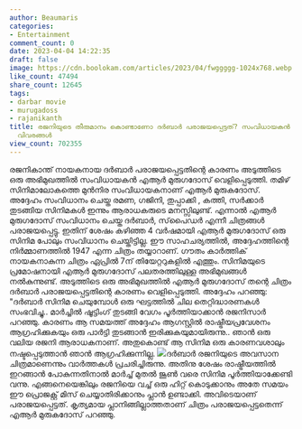 ```yaml
---
author: Beaumaris
categories:
- Entertainment
comment_count: 0
date: 2023-04-04 14:22:35
draft: false
image: https://cdn.boolokam.com/articles/2023/04/fwggggg-1024x768.webp
like_count: 47494
share_count: 12645
tags:
- darbar movie
- murugadoss
- rajanikanth
title: രജനിയുടെ തീരുമാനം കൊണ്ടാണോ ദർബാർ പരാജയപ്പെട്ടത്? സംവിധായകൻ എ ആർ മുരുഗദോസ് പുറത്തുവിട്ട
  വിവരങ്ങൾ
view_count: 702355
---
```


രജനികാന്ത് നായകനായ ദർബാർ പരാജയപ്പെട്ടതിന്റെ കാരണം അടുത്തിടെ ഒരു അഭിമുഖത്തിൽ സംവിധായകൻ എആർ മുരുഗദോസ് വെളിപ്പെടുത്തി. തമിഴ് സിനിമാലോകത്തെ മുൻനിര സംവിധായകനാണ് എആർ മുരുകദോസ്. അദ്ദേഹം സംവിധാനം ചെയ്ത രമണ, ഗജിനി, തുപ്പാക്കി , കത്തി, സർക്കാർ തുടങ്ങിയ സിനിമകൾ ഇന്നും ആരാധകരുടെ മനസ്സിലുണ്ട്. എന്നാൽ എആർ മുരുഗദോസ് സംവിധാനം ചെയ്ത ദർബാർ, സ്‌പൈഡർ എന്നീ ചിത്രങ്ങൾ പരാജയപ്പെട്ടു. ഇതിന് ശേഷം കഴിഞ്ഞ 4 വർഷമായി എആർ മുരുഗദോസ് ഒരു സിനിമ പോലും സംവിധാനം ചെയ്തിട്ടില്ല. ഈ സാഹചര്യത്തിൽ, അദ്ദേഹത്തിന്റെ നിർമ്മാണത്തിൽ 1947 എന്ന ചിത്രം തയ്യാറാണ്. ഗൗതം കാർത്തിക് നായകനാകുന്ന ചിത്രം ഏപ്രിൽ 7ന് തിയേറ്ററുകളിൽ എത്തും. സിനിമയുടെ പ്രമോഷനായി എആർ മുരുഗദോസ് പലതരത്തിലുള്ള അഭിമുഖങ്ങൾ നൽകുന്നുണ്ട്. അടുത്തിടെ ഒരു അഭിമുഖത്തിൽ എആർ മുരുഗദോസ് തന്റെ ചിത്രം ദർബാർ പരാജയപ്പെട്ടതിന്റെ കാരണം വെളിപ്പെടുത്തി. അദ്ദേഹം പറഞ്ഞു: "ദർബാർ സിനിമ ചെയുമ്പോൾ ഒരു ഘട്ടത്തിൽ ചില തെറ്റിദ്ധാരണകൾ സംഭവിച്ചു.. മാർച്ചിൽ ഷൂട്ടിംഗ് തുടങ്ങി വേഗം പൂർത്തിയാക്കാൻ രജനിസാർ പറഞ്ഞു. കാരണം ആ സമയത്ത് അദ്ദേഹം ആഗസ്റ്റിൽ രാഷ്ട്രീയപ്രവേശനം ആഗ്രഹിക്കുകയും ഒരു പാർട്ടി തുടങ്ങാൻ ഇരിക്കുകയുമായിരുന്നു.. ഞാൻ ഒരു വലിയ രജനി ആരാധകനാണ്. അതുകൊണ്ട് ആ സിനിമ ഒരു കാരണവശാലും നഷ്ടപ്പെടുത്താൻ ഞാൻ ആഗ്രഹിക്കുന്നില്ല. ![](https://cdn.boolokam.com/articles/2023/04/fwggggg-1024x768.webp)ദർബാർ രജനിയുടെ അവസാന ചിത്രമാണെന്നും വാർത്തകൾ പ്രചരിച്ചിരുന്നു. അതിനു ശേഷം രാഷ്ട്രീയത്തിൽ ഇറങ്ങാൻ പോകുന്നതിനാൽ മാർച്ച് മുതൽ ജൂൺ വരെ സിനിമ പൂർത്തിയാക്കേണ്ടി വന്നു. എങ്ങനെയെങ്കിലും രജനിയെ വച്ച് ഒരു ഹിറ്റ് കൊടുക്കാനും അതേ സമയം ഈ പ്രൊജക്റ്റ് മിസ് ചെയ്യാതിരിക്കാനും പ്ലാൻ ഉണ്ടാക്കി. അവിടെയാണ് പരാജയപ്പെട്ടത്. കൃത്യമായ പ്ലാനിങ്ങില്ലാത്തതാണ് ചിത്രം പരാജയപ്പെട്ടതെന്ന് എആർ മുരുകദോസ് പറഞ്ഞു.